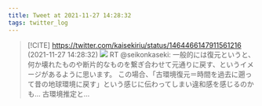 ```yaml
---
title: Tweet at 2021-11-27 14:28:32
tags: twitter_log
---
```


> [!CITE] https://twitter.com/kaisekiriu/status/1464466147911561216 (2021-11-27 14:28:32)
> ![](https://twitter.com/kaisekiriu/status/1464466147911561216)
> RT @seikonkaseki: 一般的には復元というと、何か壊れたものや断片的なものを繋ぎ合わせて元通りに戻す、というイメージがあるように思います。
> この場合、「古環境復元＝時間を過去に遡って昔の地球環境に戻す」という感じに伝わってしまい違和感を感じるのかも…
> 古環境推定と…
